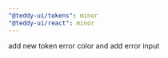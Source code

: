 ```yaml
---
"@teddy-ui/tokens": minor
"@teddy-ui/react": minor
---
```


add new token error color and add error input
